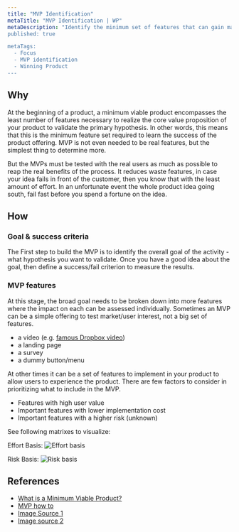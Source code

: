 ```yaml
---
title: "MVP Identification"
metaTitle: "MVP Identification | WP"
metaDescription: "Identify the minimum set of features that can gain maximum learning as quickly as possible. In the book Lean Startup, Erik Ries defines an MVP as 'A minimum viable product (MVP) helps entrepreneurs start the process of learning as quickly as possible. It is not necessarily the smallest product imaginable, though; it is simply the fastest way to get through the Build-Measure-Learn feedback loop with the minimum amount of effort.'
published: true

metaTags:
  - Focus
  - MVP identification
  - Winning Product
---
```


## Why

At the beginning of a product, a minimum viable product encompasses the least number of features necessary to realize the core value proposition of your product to validate the primary hypothesis. In other words, this means that this is the minimum feature set required to learn the success of the product offering. MVP is not even needed to be real features, but the simplest thing to determine more.

But the MVPs must be tested with the real users as much as possible to reap the real benefits of the process. It reduces waste features, in case your idea fails in front of the customer, then you know that with the least amount of effort. In an unfortunate event the whole product idea going south, fail fast before you spend a fortune on the idea.

## How

### Goal & success criteria

The First step to build the MVP is to identify the overall goal of the activity - what hypothesis you want to validate. Once you have a good idea about the goal, then define a success/fail criterion to measure the results.

### MVP features

At this stage, the broad goal needs to be broken down into more features where the impact on each can be assessed individually. Sometimes an MVP can be a simple offering to test market/user interest, not a big set of features.

- a video (e.g. [famous Dropbox video](https://www.youtube.com/watch?v=7QmCUDHpNzE))
- a landing page
- a survey
- a dummy button/menu

At other times it can be a set of features to implement in your product to allow users to experience the product. There are few factors to consider in prioritizing what to include in the MVP.

- Features with high user value
- Important features with lower implementation cost
- Important features with a higher risk (unknown)

See following matrixes to visualize:

Effort Basis:
![Effort basis](https://media.nngroup.com/media/editor/2018/05/21/screen-shot-2018-05-21-at-101407-am.png)

Risk Basis:
![Risk basis](https://foldingburritos.com/wp-content/uploads/2015/11/value-vs-risk-884x534.png)

## References

- [What is a Minimum Viable Product?](http://ask.leanstack.com/en/articles/902991-what-is-a-minimum-viable-product-mvp)
- [MVP how to](https://www.agileplannerapp.com/blog/building-agile-planner/choosing-an-mvp)
- [Image Source 1](https://www.nngroup.com/articles/prioritization-matrices/)
- [Image source 2](https://foldingburritos.com/product-prioritization-techniques/)
